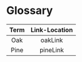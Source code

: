 # Glossary

|     Term     |    Link-Location     |
|:------------:|:--------------------:|
| Oak          | oakLink              |
| Pine         | pineLink             | 